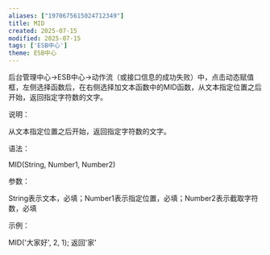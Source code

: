 ```yaml
---
aliases: ["1970675615024712349"]
title: MID
created: 2025-07-15
modified: 2025-07-15
tags: ['ESB中心']
theme: ESB中心
---
```


后台管理中心->ESB中心->动作流（或接口信息的成功失败）中，点击动态赋值框，左侧选择函数后，在右侧选择加文本函数中的MID函数，从文本指定位置之后开始，返回指定字符数的文字。

说明：

从文本指定位置之后开始，返回指定字符数的文字。

语法：

MID(String, Number1, Number2)

参数：

String表示文本，必填；Number1表示指定位置，必填；Number2表示截取字符数，必填

示例：

MID('大家好', 2, 1); 返回'家'